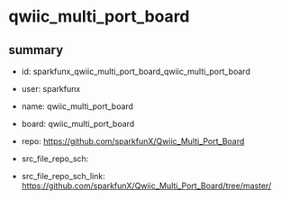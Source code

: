 # qwiic_multi_port_board
 
## summary 
* id: sparkfunx_qwiic_multi_port_board_qwiic_multi_port_board
* user: sparkfunx
* name: qwiic_multi_port_board
* board: qwiic_multi_port_board
* repo: https://github.com/sparkfunX/Qwiic_Multi_Port_Board



* src_file_repo_sch: 
* src_file_repo_sch_link: https://github.com/sparkfunX/Qwiic_Multi_Port_Board/tree/master/






